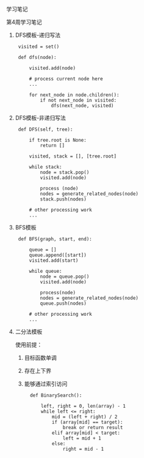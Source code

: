 学习笔记

第4周学习笔记

1. DFS模板-递归写法

        visited = set()

        def dfs(node):
    
            visited.add(node)

            # process current node here
            ...

            for next_node in node.children():
                if not next_node in visited:
                    dfs(next_node, visited)
    
2. DFS模板-非递归写法

        def DFS(self, tree):

            if tree.root is None:
                return []

            visited, stack = [], [tree.root]

            while stack:
                node = stack.pop()
                visited.add(node)

                process (node)
                nodes = generate_related_nodes(node)
                stack.push(nodes)

            # other processing work
            ...

3. BFS模板

        def BFS(graph, start, end):

            queue = []
            queue.append([start])
            visited.add(start)

            while queue:
                node = queue.pop()
                visited.add(node)

                process(node)
                nodes = generate_related_nodes(node)
                queue.push(nodes)

            # other processing work
            ...

4. 二分法模板

   使用前提：
   1) 目标函数单调
   2) 存在上下界
   3) 能够通过索引访问

            def BinarySearch():

                left, right = 0, len(array) - 1
                while left <= right:
                    mid = (left + right) / 2
                    if (array[mid] == target):
                        break or return result
                    elif array[mid] < target:
                        left = mid + 1
                    else:
                        right = mid - 1
